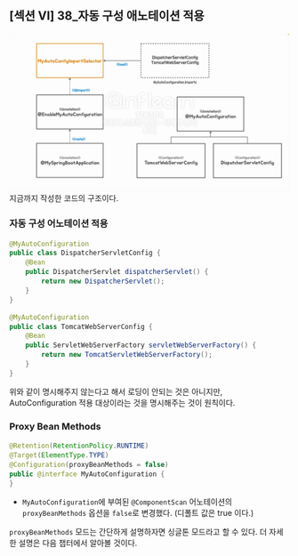 ## [섹션 VI] 38_자동 구성 애노테이션 적용

![자동 구성 정보 구조](../../image/06_38_01.png)
지금까지 작성한 코드의 구조이다.


### 자동 구성 어노테이션 적용
```java
@MyAutoConfiguration
public class DispatcherServletConfig {
    @Bean
    public DispatcherServlet dispatcherServlet() {
        return new DispatcherServlet();
    }
}
```
```java
@MyAutoConfiguration
public class TomcatWebServerConfig {
    @Bean
    public ServletWebServerFactory servletWebServerFactory() {
        return new TomcatServletWebServerFactory();
    }
}
```

위와 같이 명시해주지 않는다고 해서 로딩이 안되는 것은 아니지만, AutoConfiguration 적용 대상이라는 것을 명시해주는 것이 원칙이다.

### Proxy Bean Methods 
```java
@Retention(RetentionPolicy.RUNTIME)
@Target(ElementType.TYPE)
@Configuration(proxyBeanMethods = false)
public @interface MyAutoConfiguration {
}
```
- `MyAutoConfiguration`에 부여된 `@ComponentScan` 어노테이션의 `proxyBeanMethods` 옵션을 `false`로 변경했다. (디폴트 값은 true 이다.)

`proxyBeanMethods` 모드는 간단하게 설명하자면 싱글톤 모드라고 할 수 있다. 더 자세한 설명은 다음 챕터에서 알아볼 것이다.